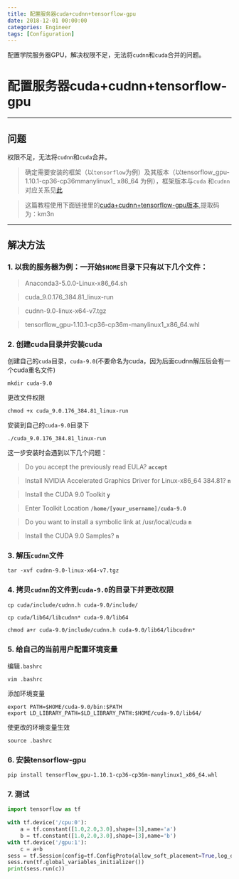 ```yaml
---
title: 配置服务器cuda+cudnn+tensorflow-gpu
date: 2018-12-01 00:00:00
categories: Engineer
tags: [Configuration]
---
```


配置学院服务器GPU，解决权限不足，无法将`cudnn`和`cuda`合并的问题。

<!--more-->



# 配置服务器cuda+cudnn+tensorflow-gpu

------
## 问题
权限不足，无法将`cudnn`和`cuda`合并。

> 确定需要安装的框架（以`tensorflow`为例）及其版本（以tensorflow_gpu-1.10.1-cp36-cp36mmanylinux1_
x86_64 为例），框架版本与`cuda` 和`cudnn`对应关系见[此](https://www.tensorflow.org/install/source#tested_source_configurations)

> 这篇教程使用下面链接里的[cuda+cudnn+tensorflow-gpu版本](https://pan.baidu.com/s/1yDKYuT6OZ0k59qn4IhqrbA),提取码为：km3n

------

## 解决方法

### 1. 以我的服务器为例：一开始`$HOME`目录下只有以下几个文件：

> Anaconda3-5.0.0-Linux-x86_64.sh

> cuda_9.0.176_384.81_linux-run

> cudnn-9.0-linux-x64-v7.tgz

> tensorflow_gpu-1.10.1-cp36-cp36m-manylinux1_x86_64.whl

### 2. 创建cuda目录并安装cuda
创建自己的`cuda`目录，`cuda-9.0`(不要命名为cuda，因为后面cudnn解压后会有一个cuda重名文件)
```
mkdir cuda-9.0
```
更改文件权限
```
chmod +x cuda_9.0.176_384.81_linux-run
```
安装到自己的`cuda-9.0`目录下
```
./cuda_9.0.176_384.81_linux-run
```
这一步安装时会遇到以下几个问题：
> Do you accept the previously read EULA? 
**`accept`**

> Install NVIDIA Accelerated Graphics Driver for Linux-x86_64 384.81?
**`n`**

> Install the CUDA 9.0 Toolkit
**`y`**

> Enter Toolkit Location
**`/home/[your_username]/cuda-9.0`**

> Do you want to install a symbolic link at /usr/local/cuda
**`n`**

> Install the CUDA 9.0 Samples?
**`n`**

### 3. 解压`cudnn`文件
```
tar -xvf cudnn-9.0-linux-x64-v7.tgz
```
### 4. 拷贝`cudnn`的文件到`cuda-9.0`的目录下并更改权限
```
cp cuda/include/cudnn.h cuda-9.0/include/
```
```
cp cuda/lib64/libcudnn* cuda-9.0/lib64
```
```
chmod a+r cuda-9.0/include/cudnn.h cuda-9.0/lib64/libcudnn*
```


### 5. 给自己的当前用户配置环境变量
编辑`.bashrc`
```
vim .bashrc
```
添加环境变量
```
export PATH=$HOME/cuda-9.0/bin:$PATH
export LD_LIBRARY_PATH=$LD_LIBRARY_PATH:$HOME/cuda-9.0/lib64/
```
使更改的环境变量生效
```
source .bashrc
```

### 6. 安装tensorflow-gpu

```
pip install tensorflow_gpu-1.10.1-cp36-cp36m-manylinux1_x86_64.whl
```
### 7. 测试

``` python
import tensorflow as tf
 
with tf.device('/cpu:0'):
    a = tf.constant([1.0,2.0,3.0],shape=[3],name='a')
    b = tf.constant([1.0,2.0,3.0],shape=[3],name='b')
with tf.device('/gpu:1'):
    c = a+b
sess = tf.Session(config=tf.ConfigProto(allow_soft_placement=True,log_device_placement=True))
sess.run(tf.global_variables_initializer())
print(sess.run(c))
```

